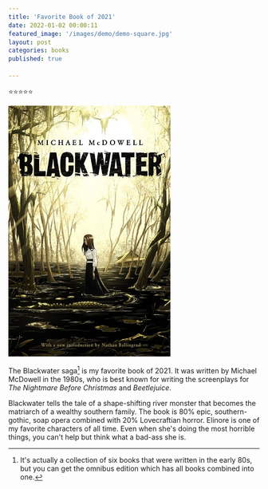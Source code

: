 ```yaml
---
title: 'Favorite Book of 2021'
date: 2022-01-02 00:00:11
featured_image: '/images/demo/demo-square.jpg'
layout: post
categories: books
published: true

---
```

⭐️⭐️⭐️⭐️⭐️

![Blackwater Saga](/images/blackwater.jpeg)

The Blackwater saga[^1] is my favorite book of 2021.  It was written by Michael McDowell in the 1980s, who is best known for writing the screenplays for *The Nightmare Before Christmas* and *Beetlejuice*.

Blackwater tells the tale of a shape-shifting river monster that becomes the matriarch of a wealthy southern family.  The book is 80% epic, southern-gothic, soap opera combined with 20% Lovecraftian horror.   Elinore is one of my favorite characters of all time.  Even when she's doing the most horrible things, you can't help but think what a bad-ass she is.

[^1]: It's actually a collection of six books that were written in the early 80s, but you can get the omnibus edition which has all books combined into one.